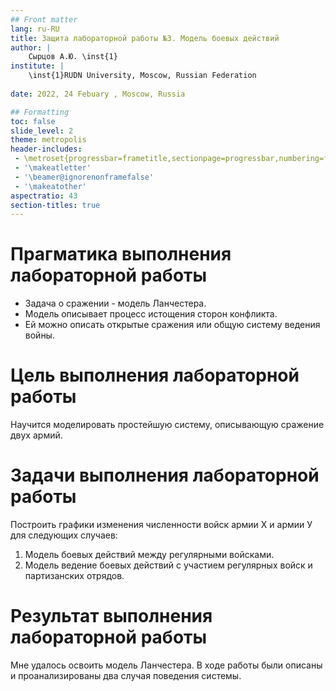 ```yaml
---
## Front matter
lang: ru-RU
title: Защита лабораторной работы №3. Модель боевых действий
author: |
	Сырцов А.Ю. \inst{1}
institute: |
	\inst{1}RUDN University, Moscow, Russian Federation
	
date: 2022, 24 Febuary , Moscow, Russia

## Formatting
toc: false
slide_level: 2
theme: metropolis
header-includes: 
 - \metroset{progressbar=frametitle,sectionpage=progressbar,numbering=fraction}
 - '\makeatletter'
 - '\beamer@ignorenonframefalse'
 - '\makeatother'
aspectratio: 43
section-titles: true
---
```


# Прагматика выполнения лабораторной работы

- Задача о сражении - модель Ланчестера.
- Модель описывает процесс истощения сторон конфликта.
- Ей можно описать открытые сражения или общую систему ведения войны.

# Цель выполнения лабораторной работы 

Научится моделировать простейшую систему, описывающую сражение двух армий.

# Задачи выполнения лабораторной работы

Построить графики изменения численности войск армии Х и армии У для
следующих случаев:

1. Модель боевых действий между регулярными войсками.
2. Модель ведение боевых действий с участием регулярных войск и
партизанских отрядов.

# Результат выполнения лабораторной работы

Мне удалось освоить модель Ланчестера. В ходе работы были описаны и проанализированы два случая поведения системы.